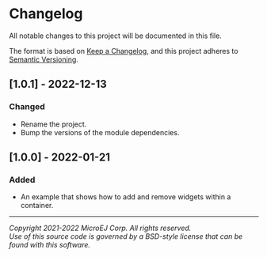 # Changelog

All notable changes to this project will be documented in this file.

The format is based on [Keep a Changelog](https://keepachangelog.com/en/1.0.0/),
and this project adheres to [Semantic Versioning](https://semver.org/spec/v2.0.0.html).

## [1.0.1] - 2022-12-13

### Changed

- Rename the project.
- Bump the versions of the module dependencies.

## [1.0.0] - 2022-01-21

### Added

  - An example that shows how to add and remove widgets within a container.

---  
_Copyright 2021-2022 MicroEJ Corp. All rights reserved._  
_Use of this source code is governed by a BSD-style license that can be found with this software._  